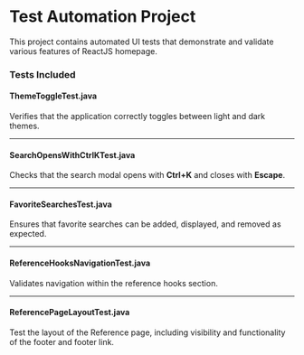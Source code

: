 # Test Automation Project

This project contains automated UI tests that demonstrate and validate various features of ReactJS homepage.

### Tests Included

#### ThemeToggleTest.java

Verifies that the application correctly toggles between light and dark themes.

---
#### SearchOpensWithCtrlKTest.java
Checks that the search modal opens with **Ctrl+K** and closes with **Escape**.

---
#### FavoriteSearchesTest.java
Ensures that favorite searches can be added, displayed, and removed as expected.

---
#### ReferenceHooksNavigationTest.java
Validates navigation within the reference hooks section.

---
#### ReferencePageLayoutTest.java
Test the layout of the Reference page, including visibility and functionality of the footer and footer link.  
